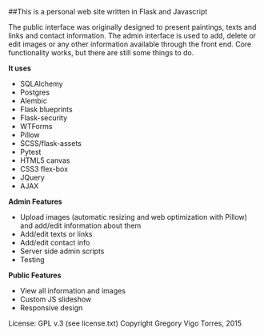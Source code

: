 ##This is a personal web site written in Flask and Javascript 

The public interface was originally designed to present paintings, texts and links and contact information. The admin interface is used to add, delete or edit images or any other information available through the front end. 
Core functionality works, but there are still some things to do.

**It uses**
- SQLAlchemy
- Postgres
- Alembic
- Flask blueprints
- Flask-security
- WTForms
- Pillow
- SCSS/flask-assets
- Pytest
- HTML5 canvas
- CSS3 flex-box
- JQuery
- AJAX


**Admin Features**
- Upload images (automatic resizing and web optimization with Pillow) and add/edit information about them
- Add/edit texts or links
- Add/edit contact info
- Server side admin scripts
- Testing


**Public Features**
- View all information and images
- Custom JS slideshow
- Responsive design
    
    
    
License: GPL v.3 (see license.txt)
Copyright Gregory Vigo Torres, 2015
